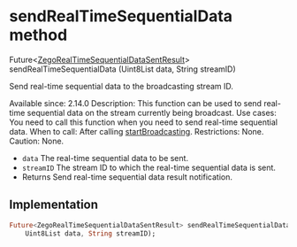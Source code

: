 


# sendRealTimeSequentialData method








Future&lt;[ZegoRealTimeSequentialDataSentResult](../../zego_uikit_prebuilt_live_audio_room/ZegoRealTimeSequentialDataSentResult-class.md)> sendRealTimeSequentialData
(Uint8List data, String streamID)





<p>Send real-time sequential data to the broadcasting stream ID.</p>
<p>Available since: 2.14.0
Description: This function can be used to send real-time sequential data on the stream currently being broadcast.
Use cases: You need to call this function when you need to send real-time sequential data.
When to call: After calling <a href="../../zego_uikit_prebuilt_live_audio_room/ZegoRealTimeSequentialDataManager/startBroadcasting.md">startBroadcasting</a>.
Restrictions: None.
Caution: None.</p>
<ul>
<li><code>data</code> The real-time sequential data to be sent.</li>
<li><code>streamID</code> The stream ID to which the real-time sequential data is sent.</li>
<li>Returns Send real-time sequential data result notification.</li>
</ul>



## Implementation

```dart
Future<ZegoRealTimeSequentialDataSentResult> sendRealTimeSequentialData(
    Uint8List data, String streamID);
```







